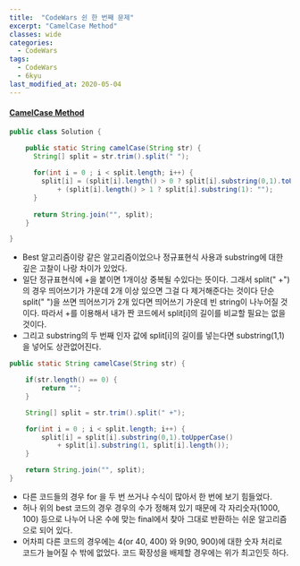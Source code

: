 ```yaml
---
title:  "CodeWars 쉰 한 번째 문제"
excerpt: "CamelCase Method"
classes: wide
categories:
  - CodeWars
tags:
  - CodeWars
  - 6kyu
last_modified_at: 2020-05-04
---
```


#### [CamelCase Method](https://www.codewars.com/kata/587731fda577b3d1b0001196)

```java
public class Solution {

    public static String camelCase(String str) {
      String[] split = str.trim().split(" ");
      
      for(int i = 0 ; i < split.length; i++) {
        split[i] = (split[i].length() > 0 ? split[i].substring(0,1).toUpperCase() : "") 
            + (split[i].length() > 1 ? split[i].substring(1): "");
      }
      
      return String.join("", split);
    }

}
```

* Best 알고리즘이랑 같은 알고리즘이었으나 정규표현식 사용과 substring에 대한 깊은 고찰이 나랑 차이가 있었다.
* 일단 정규표현식에 +을 붙이면 1개이상 중복될 수있다는 뜻이다. 그래서 split(" +")의 경우 띄어쓰기가 가운데 2개 이상 있으면 그걸 다 제거해준다는 것이다 단순 split(" ")을 쓰면 띄어쓰기가 2개 있다면 띄어쓰기 가운데 빈 string이 나누어질 것이다. 따라서 +를 이용해서 내가 짠 코드에서 split[i]의 길이를 비교할 필요는 없을 것이다.
* 그리고 substring의 두 번째 인자 값에 split[i]의 길이를 넣는다면 substring(1,1)을 넣어도 상관없어진다. 

```java
public static String camelCase(String str) {

    if(str.length() == 0) {
        return "";
    }

    String[] split = str.trim().split(" +");

    for(int i = 0 ; i < split.length; i++) {
        split[i] = split[i].substring(0,1).toUpperCase()
            + split[i].substring(1, split[i].length());
    }

    return String.join("", split);
}
```

* 다른 코드들의 경우 for 을 두 번 쓰거나 수식이 많아서 한 번에 보기 힘들었다.
* 허나 위의 best 코드의 경우 경우의 수가 정해져 있기 때문에 각 자리숫자(1000, 100) 등으로 나누어 나온 수에 맞는 final에서 찾아 그대로 반환하는 쉬운 알고리즘으로 되어 있다.
* 어차피 다른 코드의 경우에는 4(or 40, 400) 와 9(90, 900)에 대한 숫자 처리로 코드가 늘어질 수 밖에 없었다. 코드 확장성을 배제할 경우에는 위가 최고인듯 하다.
